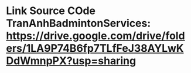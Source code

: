 # Link Source COde TranAnhBadmintonServices: https://drive.google.com/drive/folders/1LA9P74B6fp7TLfFeJ38AYLwKDdWmnpPX?usp=sharing
